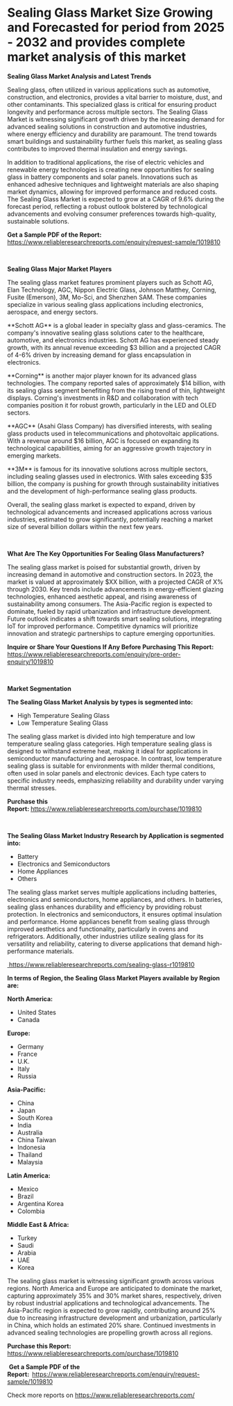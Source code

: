 <p><h1>Sealing Glass Market Size Growing and Forecasted for period from 2025 - 2032 and provides complete market analysis of this market</h1></p><p><strong>Sealing Glass Market Analysis and Latest Trends</strong></p>
<p><p>Sealing glass, often utilized in various applications such as automotive, construction, and electronics, provides a vital barrier to moisture, dust, and other contaminants. This specialized glass is critical for ensuring product longevity and performance across multiple sectors. The Sealing Glass Market is witnessing significant growth driven by the increasing demand for advanced sealing solutions in construction and automotive industries, where energy efficiency and durability are paramount. The trend towards smart buildings and sustainability further fuels this market, as sealing glass contributes to improved thermal insulation and energy savings.</p><p>In addition to traditional applications, the rise of electric vehicles and renewable energy technologies is creating new opportunities for sealing glass in battery components and solar panels. Innovations such as enhanced adhesive techniques and lightweight materials are also shaping market dynamics, allowing for improved performance and reduced costs. The Sealing Glass Market is expected to grow at a CAGR of 9.6% during the forecast period, reflecting a robust outlook bolstered by technological advancements and evolving consumer preferences towards high-quality, sustainable solutions.</p></p>
<p><strong>Get a Sample PDF of the Report:&nbsp;</strong> <a href="https://www.reliableresearchreports.com/enquiry/request-sample/1019810?utm_campaign=2271&utm_medium=2&utm_source=Github&utm_content=ia&utm_term=30012025&utm_id=sealing-glass">https://www.reliableresearchreports.com/enquiry/request-sample/1019810</a></p>
<p>&nbsp;</p>
<p><strong>Sealing Glass Major Market Players</strong></p>
<p><p>The sealing glass market features prominent players such as Schott AG, Elan Technology, AGC, Nippon Electric Glass, Johnson Matthey, Corning, Fusite (Emerson), 3M, Mo-Sci, and Shenzhen SAM. These companies specialize in various sealing glass applications including electronics, aerospace, and energy sectors.</p><p>**Schott AG** is a global leader in specialty glass and glass-ceramics. The company's innovative sealing glass solutions cater to the healthcare, automotive, and electronics industries. Schott AG has experienced steady growth, with its annual revenue exceeding $3 billion and a projected CAGR of 4-6% driven by increasing demand for glass encapsulation in electronics.</p><p>**Corning** is another major player known for its advanced glass technologies. The company reported sales of approximately $14 billion, with its sealing glass segment benefiting from the rising trend of thin, lightweight displays. Corning's investments in R&D and collaboration with tech companies position it for robust growth, particularly in the LED and OLED sectors.</p><p>**AGC** (Asahi Glass Company) has diversified interests, with sealing glass products used in telecommunications and photovoltaic applications. With a revenue around $16 billion, AGC is focused on expanding its technological capabilities, aiming for an aggressive growth trajectory in emerging markets.</p><p>**3M** is famous for its innovative solutions across multiple sectors, including sealing glasses used in electronics. With sales exceeding $35 billion, the company is pushing for growth through sustainability initiatives and the development of high-performance sealing glass products.</p><p>Overall, the sealing glass market is expected to expand, driven by technological advancements and increased applications across various industries, estimated to grow significantly, potentially reaching a market size of several billion dollars within the next few years.</p></p>
<p>&nbsp;</p>
<p><strong>What Are The Key Opportunities For Sealing Glass Manufacturers?</strong></p>
<p><p>The sealing glass market is poised for substantial growth, driven by increasing demand in automotive and construction sectors. In 2023, the market is valued at approximately $XX billion, with a projected CAGR of X% through 2030. Key trends include advancements in energy-efficient glazing technologies, enhanced aesthetic appeal, and rising awareness of sustainability among consumers. The Asia-Pacific region is expected to dominate, fueled by rapid urbanization and infrastructure development. Future outlook indicates a shift towards smart sealing solutions, integrating IoT for improved performance. Competitive dynamics will prioritize innovation and strategic partnerships to capture emerging opportunities.</p></p>
<p><strong>Inquire or Share Your Questions If Any Before Purchasing This Report:</strong> <a href="https://www.reliableresearchreports.com/enquiry/pre-order-enquiry/1019810?utm_campaign=2271&utm_medium=2&utm_source=Github&utm_content=ia&utm_term=30012025&utm_id=sealing-glass">https://www.reliableresearchreports.com/enquiry/pre-order-enquiry/1019810</a></p>
<p>&nbsp;</p>
<p><strong>Market Segmentation</strong></p>
<p><strong>The Sealing Glass Market Analysis by types is segmented into:</strong></p>
<p><ul><li>High Temperature Sealing Glass</li><li>Low Temperature Sealing Glass</li></ul></p>
<p><p>The sealing glass market is divided into high temperature and low temperature sealing glass categories. High temperature sealing glass is designed to withstand extreme heat, making it ideal for applications in semiconductor manufacturing and aerospace. In contrast, low temperature sealing glass is suitable for environments with milder thermal conditions, often used in solar panels and electronic devices. Each type caters to specific industry needs, emphasizing reliability and durability under varying thermal stresses.</p></p>
<p><strong>Purchase this Report:&nbsp;</strong><a href="https://www.reliableresearchreports.com/purchase/1019810?utm_campaign=2271&utm_medium=2&utm_source=Github&utm_content=ia&utm_term=30012025&utm_id=sealing-glass">https://www.reliableresearchreports.com/purchase/1019810</a></p>
<p>&nbsp;</p>
<p><strong>The Sealing Glass Market Industry Research by Application is segmented into:</strong></p>
<p><ul><li>Battery</li><li>Electronics and Semiconductors</li><li>Home Appliances</li><li>Others</li></ul></p>
<p><p>The sealing glass market serves multiple applications including batteries, electronics and semiconductors, home appliances, and others. In batteries, sealing glass enhances durability and efficiency by providing robust protection. In electronics and semiconductors, it ensures optimal insulation and performance. Home appliances benefit from sealing glass through improved aesthetics and functionality, particularly in ovens and refrigerators. Additionally, other industries utilize sealing glass for its versatility and reliability, catering to diverse applications that demand high-performance materials.</p></p>
<p><a href="https://www.reliableresearchreports.com/sealing-glass-r1019810?utm_campaign=2271&utm_medium=2&utm_source=Github&utm_content=ia&utm_term=30012025&utm_id=sealing-glass">&nbsp;https://www.reliableresearchreports.com/sealing-glass-r1019810</a></p>
<p><strong>In terms of Region, the Sealing Glass Market Players available by Region are:</strong></p>
<p>
    <p> <strong> North America: </strong>
        <ul>
            <li>United States</li>
            <li>Canada</li>
        </ul>
        </p> 
    <p> <strong> Europe: </strong>
        <ul>
            <li>Germany</li>
            <li>France</li>
            <li>U.K.</li>
            <li>Italy</li>
            <li>Russia</li>
        </ul>
        </p> 
    <p> <strong> Asia-Pacific: </strong>
        <ul>
            <li>China</li>
            <li>Japan</li>
            <li>South Korea</li>
            <li>India</li>
            <li>Australia</li>
            <li>China Taiwan</li>
            <li>Indonesia</li>
            <li>Thailand</li>
            <li>Malaysia</li>
        </ul>
        </p> 
    <p> <strong> Latin America: </strong>
        <ul>
            <li>Mexico</li>
            <li>Brazil</li>
            <li>Argentina Korea</li>
            <li>Colombia</li>
        </ul>
        </p> 
    <p> <strong> Middle East & Africa: </strong>
        <ul>
            <li>Turkey</li>
            <li>Saudi</li>
            <li>Arabia</li>
            <li>UAE</li>
            <li>Korea</li>
        </ul>
    </p>
    </p>
<p><p>The sealing glass market is witnessing significant growth across various regions. North America and Europe are anticipated to dominate the market, capturing approximately 35% and 30% market shares, respectively, driven by robust industrial applications and technological advancements. The Asia-Pacific region is expected to grow rapidly, contributing around 25% due to increasing infrastructure development and urbanization, particularly in China, which holds an estimated 20% share. Continued investments in advanced sealing technologies are propelling growth across all regions.</p></p>
<p><strong>Purchase this Report: </strong><a href="https://www.reliableresearchreports.com/purchase/1019810?utm_campaign=2271&utm_medium=2&utm_source=Github&utm_content=ia&utm_term=30012025&utm_id=sealing-glass">https://www.reliableresearchreports.com/purchase/1019810</a></p>
<p>&nbsp;<strong>Get a Sample PDF of the Report:&nbsp;&nbsp;</strong><a href="https://www.reliableresearchreports.com/enquiry/request-sample/1019810?utm_campaign=2271&utm_medium=2&utm_source=Github&utm_content=ia&utm_term=30012025&utm_id=sealing-glass">https://www.reliableresearchreports.com/enquiry/request-sample/1019810</a></p>
<p><strong></strong></p>
<p>Check more reports on <a href="https://www.reliableresearchreports.com/?utm_campaign=2271&utm_medium=2&utm_source=Github&utm_content=ia&utm_term=30012025&utm_id=sealing-glass">https://www.reliableresearchreports.com/</a></p>